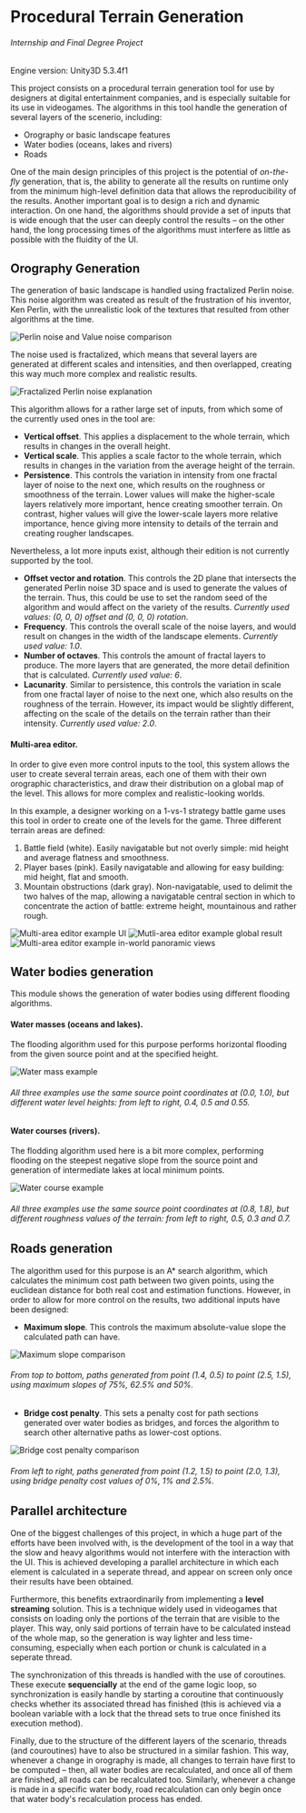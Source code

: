 # Procedural Terrain Generation
###### Internship and Final Degree Project

Engine version: Unity3D 5.3.4f1

This project consists on a procedural terrain generation tool for use by designers at digital entertainment companies, and is especially suitable for its use in videogames. The algorithms in this tool handle the generation of several layers of the scenerio, including:
- Orography or basic landscape features
- Water bodies (oceans, lakes and rivers)
- Roads

One of the main design principles of this project is the potential of *on-the-fly* generation, that is, the ability to generate all the results on runtime only from the minimum high-level definition data that allows the reproducibility of the results. 
Another important goal is to design a rich and dynamic interaction. On one hand, the algorithms should provide a set of inputs that is wide enough that the user can deeply control the results – on the other hand, the long processing times of the algorithms must interfere as little as possible with the fluidity of the UI.

## Orography Generation

The generation of basic landscape is handled using fractalized Perlin noise. This noise algorithm was created as result of the frustration of his inventor, Ken Perlin, with the unrealistic look of the textures that resulted from other algorithms at the time. 

![Perlin noise and Value noise comparison](./.readme-images/value_perlin_comparison.png)

The noise used is fractalized, which means that several layers are generated at different scales and intensities, and then overlapped, creating this way much more complex and realistic results.

![Fractalized Perlin noise explanation](./.readme-images/fractalized_perlin.png)

This algorithm allows for a rather large set of inputs, from which some of the currently used ones in the tool are:
- **Vertical offset**. This applies a displacement to the whole terrain, which results in changes in the overall height.
- **Vertical scale**. This applies a scale factor to the whole terrain, which results in changes in the variation from the average height of the terrain.
- **Persistence**. This controls the variation in intensity from one fractal layer of noise to the next one, which results on the roughness or smoothness of the terrain. Lower values will make the higher-scale layers relatively more important, hence creating smoother terrain. On contrast, higher values will give the lower-scale layers more relative importance, hence giving more intensity to details of the terrain and creating rougher landscapes.

Nevertheless, a lot more inputs exist, although their edition is not currently supported by the tool.
- **Offset vector and rotation**. This controls the 2D plane that intersects the generated Perlin noise 3D space and is used to generate the values of the terrain. Thus, this could be use to set the random seed of the algorithm and would affect on the variety of the results. *Currently used values: (0, 0, 0) offset and (0, 0, 0) rotation*.
- **Frequency**. This controls the overall scale of the noise layers, and would result on changes in the width of the landscape elements. *Currently used value: 1.0*.
- **Number of octaves**. This controls the amount of fractal layers to produce. The more layers that are generated, the more detail definition that is calculated. *Currently used value: 6*.
- **Lacunarity**. Similar to persistence, this controls the variation in scale from one fractal layer of noise to the next one, which also results on the roughness of the terrain. However, its impact would be slightly different, affecting on the scale of the details on the terrain rather than their intensity. *Currently used value: 2.0*.

#### Multi-area editor.

In order to give even more control inputs to the tool, this system allows the user to create several terrain areas, each one of them with their own orographic characteristics, and draw their distribution on a global map of the level. This allows for more complex and realistic-looking worlds.

In this example, a designer working on a 1-vs-1 strategy battle game uses this tool in order to create one of the levels for the game. Three different terrain areas are defined:

1. Battle field (white). Easily navigatable but not overly simple: mid height and average flatness and smoothness.
2. Player bases (pink). Easily navigatable and allowing for easy building: mid height, flat and smooth.
3. Mountain obstructions (dark gray). Non-navigatable, used to delimit the two halves of the map, allowing a navigatable central section in which to concentrate the action of battle: extreme height, mountainous and rather rough.

![Multi-area editor example UI](./.readme-images/multiarea_ui.png)
![Mutli-area editor example global result](./.readme-images/example_global.png)
![Multi-area editor example in-world panoramic views](./.readme-images/example_views.png)

## Water bodies generation

This module shows the generation of water bodies using different flooding algorithms.

#### Water masses (oceans and lakes).

The flooding algorithm used for this purpose performs horizontal flooding from the given source point and at the specified height.

![Water mass example](./.readme-images/oceans.png)
###### All three examples use the same source point coordinates at (0.0, 1.0), but different water level heights: from left to right, 0.4, 0.5 and 0.55.

#### Water courses (rivers).

The flodding algorithm used here is a bit more complex, performing flooding on the steepest negative slope from the source point and generation of intermediate lakes at local minimum points.

![Water course example](./.readme-images/rivers.png)
###### All three examples use the same source point coordinates at (0.8, 1.8), but different roughness values of the terrain: from left to right, 0.5, 0.3 and 0.7.

## Roads generation

The algorithm used for this purpose is an A* search algorithm, which calculates the minimum cost path between two given points, using the euclidean distance for both real cost and estimation functions. However, in order to allow for more control on the results, two additional inputs have been designed:
- **Maximum slope**. This controls the maximum absolute-value slope the calculated path can have.

![Maximum slope comparison](./.readme-images/roads_slopes.png)
###### From top to bottom, paths generated from point (1.4, 0.5) to point (2.5, 1.5), using maximum slopes of 75%, 62.5% and 50%.

- **Bridge cost penalty**. This sets a penalty cost for path sections generated over water bodies as bridges, and forces the algorithm to search other alternative paths as lower-cost options.

![Bridge cost penalty comparison](./.readme-images/roads_bridges.png)
###### From left to right, paths generated from point (1.2, 1.5) to point (2.0, 1.3), using bridge penalty cost values of 0%, 1% and 2.5%.

## Parallel architecture

One of the biggest challenges of this project, in which a huge part of the efforts have been involved with, is the development of the tool in a way that the slow and heavy algorithms would not interfere with the interaction with the UI. This is achieved developing a parallel architecture in which each element is calculated in a seperate thread, and appear on screen only once their results have been obtained. 

Furthermore, this benefits extraordinarily from implementing a **level streaming** solution. This is a technique widely used in videogames that consists on loading only the portions of the terrain that are visible to the player. This way, only said portions of terrain have to be calculated instead of the whole map, so the generation is way lighter and less time-consuming, especially when each portion or chunk is calculated in a seperate thread.

The synchronization of this threads is handled with the use of coroutines. These execute **sequencially** at the end of the game logic loop, so synchronization is easily handle by starting a coroutine that continuously checks whether its associated thread has finished (this is achieved via a boolean variable with a lock that the thread sets to true once finished its execution method).

Finally, due to the structure of the different layers of the scenario, threads (and couroutines) have to also be structured in a similar fashion. This way, whenever a change in orography is made, all changes to terrain have first to be computed – then, all water bodies are recalculated, and once all of them are finished, all roads can be recalculated too. Similarly, whenever a change is made in a specific water body, road recalculation can only begin once that water body's recalculation process has ended.
